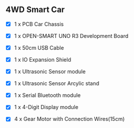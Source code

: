 ## 4WD Smart Car

- [x] 1 x PCB Car Chassis
- [x] 1 x OPEN-SMART UNO R3 Development Board
- [x] 1 x 50cm USB Cable
- [x] 1 x IO Expansion Shield
- [x] 1 x Ultrasonic Sensor module
- [x] 1 x Ultrasonic Sensor Arcylic stand
- [x] 1 x Serial Bluetooth module
- [x] 1 x 4-Digit Display module

- [x] 4 x Gear Motor with Connection Wires(15cm)